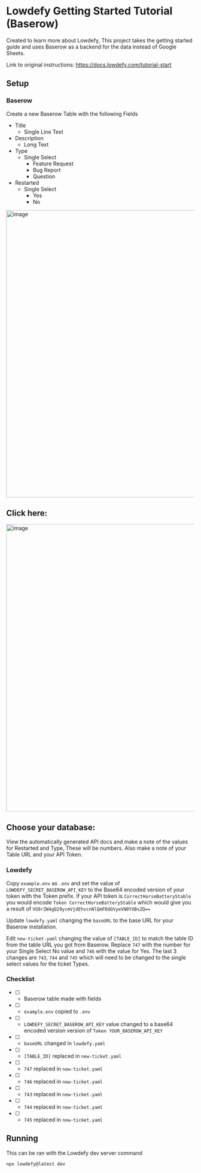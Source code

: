 # Lowdefy Getting Started Tutorial (Baserow)

Created to learn more about Lowdefy, This project takes the getting started guide and uses Baserow as a backend for the data instead of Google Sheets.

Link to original instructions: https://docs.lowdefy.com/tutorial-start

## Setup
### Baserow
Create a new Baserow Table with the following Fields
- Title
  - Single Line Text
- Description
  - Long Text
- Type
  - Single Select
    - Feature Request
    - Bug Report
    - Question
- Restarted
  - Single Select
    - Yes
    - No

<img width="767" alt="image" src="https://user-images.githubusercontent.com/640846/179925701-720254a0-9380-4958-a660-099b33babe79.png">


## Click here:
<img width="767" alt="image" src="https://user-images.githubusercontent.com/640846/179928896-abed0791-a231-4b3d-9928-4ff8f1543fe2.png">

## Choose your database:

View the automatically generated API docs and make a note of the values for Restarted and Type, These will be numbers. Also make a note of your Table URL and your API Token.

### Lowdefy
Copy `example.env` as `.env` and set the value of `LOWDEFY_SECRET_BASEROW_API_KEY` to the Base64 encoded version of your token with the Token prefix. If your API token is `CorrectHorseBatteryStable` you would encode `Token CorrectHorseBatteryStable` which would give you a result of `VG9rZW4gQ29ycmVjdEhvcnNlQmF0dGVyeVN0YXBsZQ==`

Update `lowdefy.yaml` changing the `baseURL` to the base URL for your Baserow installation.

Edit `new-ticket.yaml` changing the value of `[TABLE_ID]` to match the table ID from the table URL you got from Baserow. Replace `747` with the number for your Single Select No value and `746` with the value for Yes. The last 3 changes are `743`, `744` and `745` which will need to be changed to the single select values for the ticket Types.

### Checklist
- [ ] - Baserow table made with fields
- [ ] - `example.env` copied to `.env`
- [ ] - `LOWDEFY_SECRET_BASEROW_API_KEY` value changed to a base64 encoded version version of `Token YOUR_BASEROW_API_KEY`
- [ ] - `baseURL` changed in `lowdefy.yaml`
- [ ] - `[TABLE_ID]` replaced in `new-ticket.yaml`
- [ ] - `747` replaced in `new-ticket.yaml`
- [ ] - `746` replaced in `new-ticket.yaml`
- [ ] - `743` replaced in `new-ticket.yaml`
- [ ] - `744` replaced in `new-ticket.yaml`
- [ ] - `745` replaced in `new-ticket.yaml`

## Running
This can be ran with the Lowdefy dev server command
```
npx lowdefy@latest dev
```
